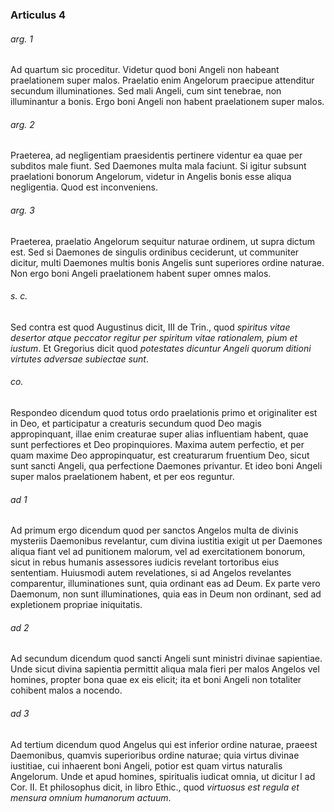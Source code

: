 ### Articulus 4

###### arg. 1
Ad quartum sic proceditur. Videtur quod boni Angeli non habeant praelationem super malos. Praelatio enim Angelorum praecipue attenditur secundum illuminationes. Sed mali Angeli, cum sint tenebrae, non illuminantur a bonis. Ergo boni Angeli non habent praelationem super malos.

###### arg. 2
Praeterea, ad negligentiam praesidentis pertinere videntur ea quae per subditos male fiunt. Sed Daemones multa mala faciunt. Si igitur subsunt praelationi bonorum Angelorum, videtur in Angelis bonis esse aliqua negligentia. Quod est inconveniens.

###### arg. 3
Praeterea, praelatio Angelorum sequitur naturae ordinem, ut supra dictum est. Sed si Daemones de singulis ordinibus ceciderunt, ut communiter dicitur, multi Daemones multis bonis Angelis sunt superiores ordine naturae. Non ergo boni Angeli praelationem habent super omnes malos.

###### s. c.
Sed contra est quod Augustinus dicit, III de Trin., quod *spiritus vitae desertor atque peccator regitur per spiritum vitae rationalem, pium et iustum*. Et Gregorius dicit quod *potestates dicuntur Angeli quorum ditioni virtutes adversae subiectae sunt*.

###### co.
Respondeo dicendum quod totus ordo praelationis primo et originaliter est in Deo, et participatur a creaturis secundum quod Deo magis appropinquant, illae enim creaturae super alias influentiam habent, quae sunt perfectiores et Deo propinquiores. Maxima autem perfectio, et per quam maxime Deo appropinquatur, est creaturarum fruentium Deo, sicut sunt sancti Angeli, qua perfectione Daemones privantur. Et ideo boni Angeli super malos praelationem habent, et per eos reguntur.

###### ad 1
Ad primum ergo dicendum quod per sanctos Angelos multa de divinis mysteriis Daemonibus revelantur, cum divina iustitia exigit ut per Daemones aliqua fiant vel ad punitionem malorum, vel ad exercitationem bonorum, sicut in rebus humanis assessores iudicis revelant tortoribus eius sententiam. Huiusmodi autem revelationes, si ad Angelos revelantes comparentur, illuminationes sunt, quia ordinant eas ad Deum. Ex parte vero Daemonum, non sunt illuminationes, quia eas in Deum non ordinant, sed ad expletionem propriae iniquitatis.

###### ad 2
Ad secundum dicendum quod sancti Angeli sunt ministri divinae sapientiae. Unde sicut divina sapientia permittit aliqua mala fieri per malos Angelos vel homines, propter bona quae ex eis elicit; ita et boni Angeli non totaliter cohibent malos a nocendo.

###### ad 3
Ad tertium dicendum quod Angelus qui est inferior ordine naturae, praeest Daemonibus, quamvis superioribus ordine naturae; quia virtus divinae iustitiae, cui inhaerent boni Angeli, potior est quam virtus naturalis Angelorum. Unde et apud homines, spiritualis iudicat omnia, ut dicitur I ad Cor. II. Et philosophus dicit, in libro Ethic., quod *virtuosus est regula et mensura omnium humanorum actuum*.

